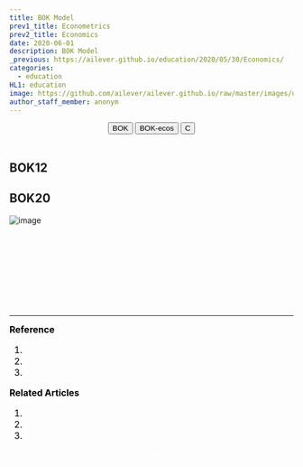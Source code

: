 ```yaml
---
title: BOK Model
prev1_title: Econometrics
prev2_title: Economics
date: 2020-06-01
description: BOK Model
_previous: https://ailever.github.io/education/2020/05/30/Economics/
categories:
  - education
HL1: education
image: https://github.com/ailever/ailever.github.io/raw/master/images/unsplash/gray_Economics.png
author_staff_member: anonym
---
```


<!-- Top Block -->
<div align="center" class="top_btn_box">
  <button class="top_btn" type="button" onclick="location.href='http://www.bok.or.kr/portal/main/main.do'">BOK</button>
  <button class="top_btn" type="button" onclick="location.href='http://ecos.bok.or.kr/'">BOK-ecos</button>
  <button class="top_btn" type="button" onclick="location.href='#'">C</button>
</div><br>
<!-- Top Block -->

## BOK12

## BOK20
![image](https://user-images.githubusercontent.com/52376448/112467383-567e3300-8daa-11eb-9a1d-909cb4d37eca.png)

<!-- Content Block -->
<div align="left" style="font-size:medium;font-weight:normal;color:black;background-color:unset;">　<br><br></div>
<div align="left" style="font-size:medium;font-weight:normal;color:black;background-color:unset;">　<br><br></div>
<div align="left" style="font-size:medium;font-weight:normal;color:black;background-color:unset;">　<br><br></div>
<!-- Content Block -->

---

<!-- Reference Block -->
<div align="left" style="font-size:medium;font-weight:normal;color:black;background-color:unset;">
<b>Reference</b>
<ol>
  <li></li>
  <li></li>
  <li></li>
</ol>
</div>
<!-- Reference Block -->

<!-- Article Block -->
<div align="left" style="font-size:medium;font-weight:normal;color:black;background-color:unset;">
<b>Related Articles</b>
<ol>
  <li></li>
  <li></li>
  <li></li>
</ol>
</div>
<!-- Article Block -->

<!-- Bottom Block -->
<div align="center" class="bottom_btn_box">
  <span class="bottom_btn"><a href="https://github.com/ailever/ailever.github.io/blob/master/_posts/education/2020-06-01-_EC-em-en-bok-model.md" target="_blank" style="color:white">Edit</a></span>
</div>
<!-- Bottom Block -->

<!-- Notice
# Mathematical Expression
- outline : $  $
- inline  : $$  $$

# Default Div Tag
- align : left, right, center
- font-size : xx-small, x-small, small, medium, large, x-large, xx-large
- font-weight : normal, bold
- color : red, orange, yellow, green, cyan, blue, purple, pink, white, gray, brown
- background-color : red, orange, yellow, green, cyan, blue, purple, pink, white, gray, brown

# Html Ref
- color code : https://htmlcolorcodes.com/
- tags : https://www.w3schools.com/tags/default.asp
- attributes : https://www.w3schools.com/tags/ref_attributes.asp
Notice -->


